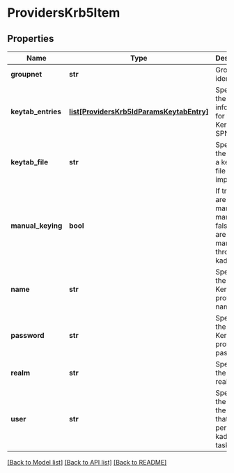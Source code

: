 # ProvidersKrb5Item

## Properties
Name | Type | Description | Notes
------------ | ------------- | ------------- | -------------
**groupnet** | **str** | Groupnet identifier. | [optional] 
**keytab_entries** | [**list[ProvidersKrb5IdParamsKeytabEntry]**](ProvidersKrb5IdParamsKeytabEntry.md) | Specifies the key information for the Kerberos SPN. | [optional] 
**keytab_file** | **str** | Specifies the path to a keytab file to import. | [optional] 
**manual_keying** | **bool** | If true, keys are managed manually. If false, keys are managed through kadmin. | [optional] 
**name** | **str** | Specifies the Kerberos provider name. | [optional] 
**password** | **str** | Specifies the Kerberos provider password. | [optional] 
**realm** | **str** | Specifies the name of realm. | 
**user** | **str** | Specifies the name of the user that performs kadmin tasks. | [optional] 

[[Back to Model list]](../README.md#documentation-for-models) [[Back to API list]](../README.md#documentation-for-api-endpoints) [[Back to README]](../README.md)


